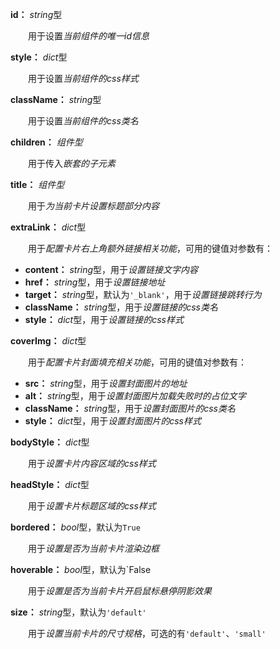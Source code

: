 **id：** *string*型

　　用于设置*当前组件的唯一id信息*

**style：** *dict*型

　　用于设置*当前组件的css样式*

**className：** *string*型

　　用于设置*当前组件的css类名*

**children：** *组件型*

　　用于传入*嵌套的子元素*

**title：** *组件型*

　　用于*为当前卡片设置标题部分内容*

**extraLink：** *dict*型

　　用于*配置卡片右上角额外链接相关功能*，可用的键值对参数有：

- **content：** *string*型，用于*设置链接文字内容*
- **href：** *string*型，用于*设置链接地址*
- **target：** *string*型，默认为`'_blank'`，用于*设置链接跳转行为*
- **className：** *string*型，用于*设置链接的css类名*
- **style：** *dict*型，用于*设置链接的css样式*

**coverImg：** *dict*型

　　用于*配置卡片封面填充相关功能*，可用的键值对参数有：

- **src：** *string*型，用于*设置封面图片的地址*
- **alt：** *string*型，用于*设置封面图片加载失败时的占位文字*
- **className：** *string*型，用于*设置封面图片的css类名*
- **style：** *dict*型，用于*设置封面图片的css样式*

**bodyStyle：** *dict*型

　　用于*设置卡片内容区域的css样式*

**headStyle：** *dict*型

　　用于*设置卡片标题区域的css样式*

**bordered：** *bool*型，默认为`True`

　　用于*设置是否为当前卡片渲染边框*

**hoverable：** *bool*型，默认为`False

　　用于*设置是否为当前卡片开启鼠标悬停阴影效果*

**size：** *string*型，默认为`'default'`

　　用于*设置当前卡片的尺寸规格*，可选的有`'default'`、`'small'`